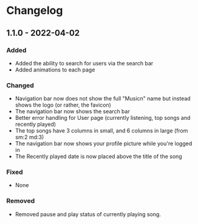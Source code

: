 # Changelog

## 1.1.0 - 2022-04-02

### Added

- Added the ability to search for users via the search bar
-   Added animations to each page

### Changed

- Navigation bar now does not show the full "Musicn" name but instead shows the logo (or rather, the favicon)
-   The navigation bar now shows the search bar
-   Better error handling for User page (currently listening, top songs and recently played)
-   The top songs have 3 columns in small, and 6 columns in large (from sm:2 md:3)
-   The navigation bar now shows your profile picture while you're logged in
-   The Recently played date is now placed above the title of the song

### Fixed

- None

### Removed

- Removed pause and play status of currently playing song.